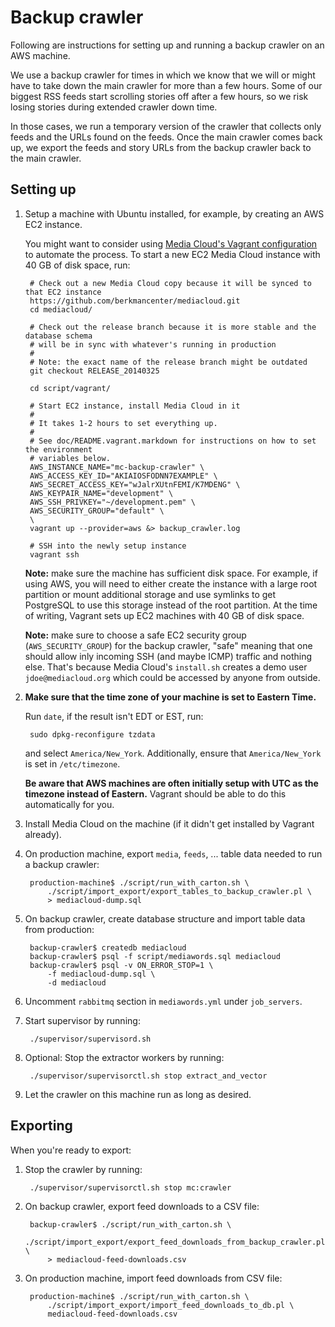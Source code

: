 # Backup crawler

Following are instructions for setting up and running a backup crawler on an AWS machine.

We use a backup crawler for times in which we know that we will or might have to take down the main crawler for more than a few hours. Some of our biggest RSS feeds start scrolling stories off after a few hours, so we risk losing stories during extended crawler down time.

In those cases, we run a temporary version of the crawler that collects only feeds and the URLs found on the feeds. Once the main crawler comes back up, we export the feeds and story URLs from the backup crawler back to the main crawler.

## Setting up

1. Setup a machine with Ubuntu installed, for example, by creating an AWS EC2 instance.

    You might want to consider using [Media Cloud's Vagrant configuration](README.vagrant.markdown) to automate the process. To start a new EC2 Media Cloud instance with 40 GB of disk space, run:

        # Check out a new Media Cloud copy because it will be synced to that EC2 instance
        https://github.com/berkmancenter/mediacloud.git
        cd mediacloud/

        # Check out the release branch because it is more stable and the database schema
        # will be in sync with whatever's running in production
        #
        # Note: the exact name of the release branch might be outdated
        git checkout RELEASE_20140325

        cd script/vagrant/

        # Start EC2 instance, install Media Cloud in it
        #
        # It takes 1-2 hours to set everything up.
        #
        # See doc/README.vagrant.markdown for instructions on how to set the environment
        # variables below.
        AWS_INSTANCE_NAME="mc-backup-crawler" \
        AWS_ACCESS_KEY_ID="AKIAIOSFODNN7EXAMPLE" \
        AWS_SECRET_ACCESS_KEY="wJalrXUtnFEMI/K7MDENG" \
        AWS_KEYPAIR_NAME="development" \
        AWS_SSH_PRIVKEY="~/development.pem" \
        AWS_SECURITY_GROUP="default" \
        \
        vagrant up --provider=aws &> backup_crawler.log

        # SSH into the newly setup instance
        vagrant ssh

    **Note:** make sure the machine has sufficient disk space. For example, if using AWS, you will need to either create the instance with a large root partition or mount additional storage and use symlinks to get PostgreSQL to use this storage instead of the root partition. At the time of writing, Vagrant sets up EC2 machines with 40 GB of disk space.

    **Note:** make sure to choose a safe EC2 security group (`AWS_SECURITY_GROUP`) for the backup crawler, "safe" meaning that one should allow inly incoming SSH (and maybe ICMP) traffic and nothing else. That's because Media Cloud's `install.sh` creates a demo user `jdoe@mediacloud.org` which could be accessed by anyone from outside.

2. **Make sure that the time zone of your machine is set to Eastern Time.**

    Run `date`, if the result isn't EDT or EST, run:

        sudo dpkg-reconfigure tzdata

    and select `America/New_York`. Additionally, ensure that `America/New_York` is set in `/etc/timezone`.

    **Be aware that AWS machines are often initially setup with UTC as the timezone instead of Eastern.** Vagrant should be able to do this automatically for you.

3. Install Media Cloud on the machine (if it didn't get installed by Vagrant already).

4. On production machine, export `media`, `feeds`, ... table data needed to run a backup crawler:

		production-machine$ ./script/run_with_carton.sh \
			./script/import_export/export_tables_to_backup_crawler.pl \
			> mediacloud-dump.sql

5. On backup crawler, create database structure and import table data from production:

		backup-crawler$ createdb mediacloud
		backup-crawler$ psql -f script/mediawords.sql mediacloud
		backup-crawler$ psql -v ON_ERROR_STOP=1 \
			-f mediacloud-dump.sql \
			-d mediacloud

6. Uncomment `rabbitmq` section in `mediawords.yml` under `job_servers`.

7. Start supervisor by running:

        ./supervisor/supervisord.sh

8. Optional: Stop the extractor workers by running:

        ./supervisor/supervisorctl.sh stop extract_and_vector

9. Let the crawler on this machine run as long as desired.

## Exporting

When you're ready to export:

1. Stop the crawler by running:

        ./supervisor/supervisorctl.sh stop mc:crawler

2. On backup crawler, export feed downloads to a CSV file:

		backup-crawler$ ./script/run_with_carton.sh \
			./script/import_export/export_feed_downloads_from_backup_crawler.pl \
			> mediacloud-feed-downloads.csv

3. On production machine, import feed downloads from CSV file:

		production-machine$ ./script/run_with_carton.sh \
			./script/import_export/import_feed_downloads_to_db.pl \
			mediacloud-feed-downloads.csv
